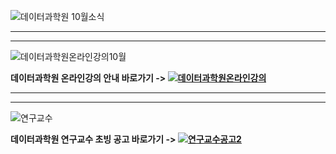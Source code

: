 
![데이터과학원 10월소식](https://user-images.githubusercontent.com/91585914/192974050-07b56f76-0e74-431c-95a5-1099c6cd8a84.png)

*******************************************************************************

*******************************************************************************

![데이터과학원온라인강의10월](https://user-images.githubusercontent.com/91585914/192975436-29edf3a7-a168-4581-8a90-2642f42afe3d.png)

**데이터과학원 온라인강의 안내 바로가기 -> [![데이터과학원온라인강의](https://user-images.githubusercontent.com/91585914/192978608-7b5aa6c1-a1b4-4b42-a294-9cadcef1b014.png)](https://kuids.korea.ac.kr/kuids/notice.do?mode=view&articleNo=306257)**

*******************************************************************************

*******************************************************************************

![연구교수](https://user-images.githubusercontent.com/91585914/192982243-91702427-6ed6-49c1-a8c9-91934c28dedc.png)

**데이터과학원 연구교수 초빙 공고 바로가기 -> [![연구교수공고2](https://user-images.githubusercontent.com/91585914/192982991-92b60cbd-561c-4d3a-9810-c20123c9e497.png)](https://kuids.korea.ac.kr/kuids/notice.do?mode=view&articleNo=306259)**
